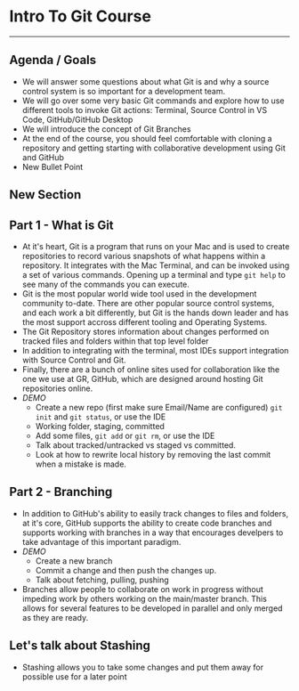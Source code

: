 # Intro To Git Course
---
## Agenda / Goals
- We will answer some questions about what Git is and why a source control system is so important for a development team.
- We will go over some very basic Git commands and explore how to use different tools to invoke Git actions: Terminal, Source Control in VS Code, GitHub/GitHub Desktop
- We will introduce the concept of Git Branches
- At the end of the course, you should feel comfortable with cloning a repository and getting starting with collaborative development using Git and GitHub
- New Bullet Point

## New Section

## Part 1 - What is Git
- At it's heart, Git is a program that runs on your Mac and is used to create repositories to record various snapshots of what happens within a repository.  It integrates with the Mac Terminal, and can be invoked using a set of various commands.  Opening up a terminal and type `git help` to see many of the commands you can execute.
- Git is the most popular world wide tool used in the development community to-date.  There are other popular source control systems, and each work a bit differently, but Git is the hands down leader and has the most support accross different tooling and Operating Systems.
- The Git Repository stores information about changes performed on tracked files and folders within that top level folder
- In addition to integrating with the terminal, most IDEs support integration with Source Control and Git.
- Finally, there are a bunch of online sites used for collaboration like the one we use at GR, GitHub, which are designed around hosting Git repositories online.
- *DEMO* 
    - Create a new repo (first make sure Email/Name are configured)  `git init` and  `git status`, or use the IDE
    - Working folder, staging, committed
    - Add some files, `git add` or `git rm`, or use the IDE
    - Talk about tracked/untracked vs staged vs committed.
    - Look at how to rewrite local history by removing the last commit when a mistake is made.
## Part 2 - Branching
- In addition to GitHub's ability to easily track changes to files and folders, at it's core, GitHub supports the ability to create code branches and supports working with branches in a way that encourages develpers to take advantage of this important paradigm.
- *DEMO* 
    - Create a new branch
    - Commit a change and then push the changes up.
    - Talk about fetching, pulling, pushing
- Branches allow people to collaborate on work in progress without impeding work by others working on the main/master branch.  This allows for several features to be developed in parallel and only merged as they are ready.


## Let's talk about Stashing
- Stashing allows you to take some changes and put them away for possible use for a later point